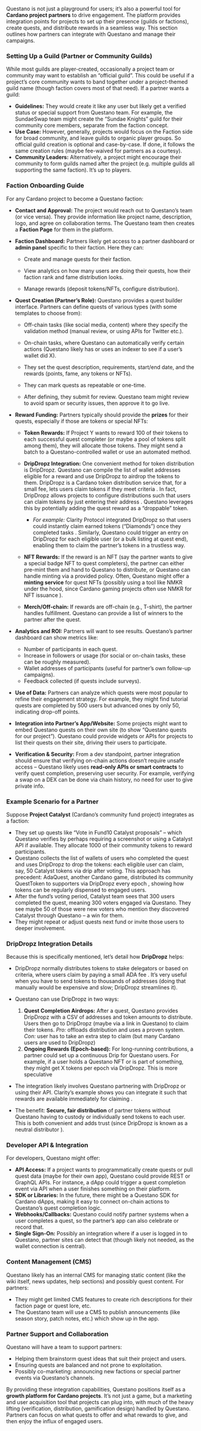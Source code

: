 Questano is not just a playground for users; it’s also a powerful tool for **Cardano project partners** to drive engagement. The platform provides integration points for projects to set up their presence (guilds or factions), create quests, and distribute rewards in a seamless way. This section outlines how partners can integrate with Questano and manage their campaigns.

### **Setting Up a Guild (Partner or Community Guilds)**

While most guilds are player-created, occasionally a project team or community may want to establish an “official guild”. This could be useful if a project’s core community wants to band together under a project-themed guild name (though faction covers most of that need). If a partner wants a guild:

- **Guidelines:** They would create it like any user but likely get a verified status or special support from Questano team. For example, the SundaeSwap team might create the “Sundae Knights” guild for their community core members, separate from the faction concept.
- **Use Case:** However, generally, projects would focus on the Faction side for broad community, and leave guilds to organic player groups. So official guild creation is optional and case-by-case. If done, it follows the same creation rules (maybe fee-waived for partners as a courtesy).
- **Community Leaders:** Alternatively, a project might encourage their community to form guilds named after the project (e.g. multiple guilds all supporting the same faction). It’s up to players.


### **Faction Onboarding Guide**

For any Cardano project to become a Questano faction:

- **Contact and Approval:** The project would reach out to Questano’s team (or vice versa). They provide information like project name, description, logo, and agree on collaboration terms. The Questano team then creates a **Faction Page** for them in the platform.

- **Faction Dashboard:** Partners likely get access to a partner dashboard or **admin panel** specific to their faction. Here they can:
    
    - Create and manage quests for their faction.
        
    - View analytics on how many users are doing their quests, how their faction rank and fame distribution looks.
        
    - Manage rewards (deposit tokens/NFTs, configure distribution).
        
    
- **Quest Creation (Partner’s Role):** Questano provides a quest builder interface. Partners can define quests of various types (with some templates to choose from):
    
    - Off-chain tasks (like social media, content) where they specify the validation method (manual review, or using APIs for Twitter etc.).
        
    - On-chain tasks, where Questano can automatically verify certain actions (Questano likely has or uses an indexer to see if a user’s wallet did X).
        
    - They set the quest description, requirements, start/end date, and the rewards (points, fame, any tokens or NFTs).
        
    - They can mark quests as repeatable or one-time.
        
    - After defining, they submit for review. Questano team might review to avoid spam or security issues, then approve it to go live.
        
    
- **Reward Funding:** Partners typically should provide the **prizes** for their quests, especially if those are tokens or special NFTs:
    
    - **Token Rewards:** If Project Y wants to reward 100 of their tokens to each successful quest completer (or maybe a pool of tokens split among them), they will allocate those tokens. They might send a batch to a Questano-controlled wallet or use an automated method.
        
    - **DripDropz Integration:** One convenient method for token distribution is DripDropz. Questano can compile the list of wallet addresses eligible for a reward and use DripDropz to airdrop the tokens to them. DripDropz is a Cardano token distribution service that, for a small fee, lets users claim tokens if they meet criteria . In fact, DripDropz allows projects to configure distributions such that users can claim tokens by just entering their address . Questano leverages this by potentially adding the quest reward as a “droppable” token.
        
        - _For example:_ Clarity Protocol integrated DripDropz so that users could instantly claim earned tokens (“Diamonds”) once they completed tasks . Similarly, Questano could trigger an entry on DripDropz for each eligible user (or a bulk listing at quest end), enabling them to claim the partner’s tokens in a trustless way.
            
        
    - **NFT Rewards:** If the reward is an NFT (say the partner wants to give a special badge NFT to quest completers), the partner can either pre-mint them and hand to Questano to distribute, or Questano can handle minting via a provided policy. Often, Questano might offer a **minting service** for quest NFTs (possibly using a tool like NMKR under the hood, since Cardano gaming projects often use NMKR for NFT issuance ).

    - **Merch/Off-chain:** If rewards are off-chain (e.g., T-shirt), the partner handles fulfillment. Questano can provide a list of winners to the partner after the quest.


- **Analytics and ROI:** Partners will want to see results. Questano’s partner dashboard can show metrics like:
    
    - Number of participants in each quest.
    - Increase in followers or usage (for social or on-chain tasks, these can be roughly measured).
    - Wallet addresses of participants (useful for partner’s own follow-up campaigns).
    - Feedback collected (if quests include surveys).

- **Use of Data:** Partners can analyze which quests were most popular to refine their engagement strategy. For example, they might find tutorial quests are completed by 500 users but advanced ones by only 50, indicating drop-off points.

- **Integration into Partner’s App/Website:** Some projects might want to embed Questano quests on their own site (to show “Questano quests for our project”). Questano could provide widgets or APIs for projects to list their quests on their site, driving their users to participate.

- **Verification & Security:** From a dev standpoint, partner integration should ensure that verifying on-chain actions doesn’t require unsafe access – Questano likely uses **read-only APIs or smart contracts** to verify quest completion, preserving user security. For example, verifying a swap on a DEX can be done via chain history, no need for user to give private info.
  

### **Example Scenario for a Partner**

Suppose **Project Catalyst** (Cardano’s community fund project) integrates as a faction:

- They set up quests like “Vote in Fund10 Catalyst proposals” – which Questano verifies by perhaps requiring a screenshot or using a Catalyst API if available. They allocate 1000 of their community tokens to reward participants.
- Questano collects the list of wallets of users who completed the quest and uses DripDropz to drop the tokens: each eligible user can claim, say, 50 Catalyst tokens via drip after voting. This approach has precedent: AdaQuest, another Cardano game, distributed its community QuestToken to supporters via DripDropz every epoch , showing how tokens can be regularly dispensed to engaged users.
- After the fund’s voting period, Catalyst team sees that 300 users completed the quest, meaning 300 voters engaged via Questano. They see maybe 50 of those were new voters who mention they discovered Catalyst through Questano – a win for them.
- They might repeat or adjust quests next fund or invite those users to deeper involvement.  

### **DripDropz Integration Details** 

Because this is specifically mentioned, let’s detail how **DripDropz** helps:

- DripDropz normally distributes tokens to stake delegators or based on criteria, where users claim by paying a small ADA fee . It’s very useful when you have to send tokens to thousands of addresses (doing that manually would be expensive and slow; DripDropz streamlines it).

- Questano can use DripDropz in two ways:

    1. **Quest Completion Airdrops:** After a quest, Questano provides DripDropz with a CSV of addresses and token amounts to distribute. Users then go to DripDropz (maybe via a link in Questano) to claim their tokens. _Pro:_ offloads distribution and uses a proven system. _Con:_ user has to take an extra step to claim (but many Cardano users are used to DripDropz)
    2. **Ongoing Rewards (Epoch-based):** For long-running contributions, a partner could set up a continuous Drip for Questano users. For example, if a user holds a Questano NFT or is part of something, they might get X tokens per epoch via DripDropz. This is more speculative

- The integration likely involves Questano partnering with DripDropz or using their API. Clarity’s example shows you can integrate it such that rewards are available immediately for claiming .

- The benefit: **Secure, fair distribution** of partner tokens without Questano having to custody or individually send tokens to each user. This is both convenient and adds trust (since DripDropz is known as a neutral distributor ).

  

### **Developer API & Integration**

For developers, Questano might offer:

- **API Access:** If a project wants to programmatically create quests or pull quest data (maybe for their own app), Questano could provide REST or GraphQL APIs. For instance, a dApp could trigger a quest completion event via API when a user finishes something on their platform.
- **SDK or Libraries:** In the future, there might be a Questano SDK for Cardano dApps, making it easy to connect on-chain actions to Questano’s quest completion logic.
- **Webhooks/Callbacks:** Questano could notify partner systems when a user completes a quest, so the partner’s app can also celebrate or record that.
- **Single Sign-On:** Possibly an integration where if a user is logged in to Questano, partner sites can detect that (though likely not needed, as the wallet connection is central).

### **Content Management (CMS)**

Questano likely has an internal CMS for managing static content (like the wiki itself, news updates, help sections) and possibly quest content. For partners:

- They might get limited CMS features to create rich descriptions for their faction page or quest lore, etc.
- The Questano team will use a CMS to publish announcements (like season story, patch notes, etc.) which show up in the app.

### **Partner Support and Collaboration**  

Questano will have a team to support partners:

- Helping them brainstorm quest ideas that suit their project and users.
- Ensuring quests are balanced and not prone to exploitation.
- Possibly co-marketing: announcing new factions or special partner events via Questano’s channels.  

By providing these integration capabilities, Questano positions itself as a **growth platform for Cardano projects**. It’s not just a game, but a marketing and user acquisition tool that projects can plug into, with much of the heavy lifting (verification, distribution, gamification design) handled by Questano. Partners can focus on what quests to offer and what rewards to give, and then enjoy the influx of engaged users.